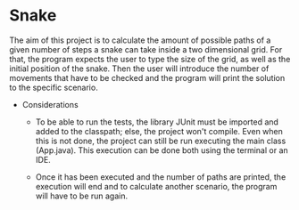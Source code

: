 # Snake

The aim of this project is to calculate the amount of possible paths of a given number of steps a snake can take inside a two dimensional grid. For that, the program expects the user to type the size of the grid, as well as the initial position of the snake. Then the user will introduce the number of movements that have to be checked and the program will print the solution to the specific scenario. 

- Considerations

  - To be able to run the tests, the library JUnit must be imported and added to the classpath; else, the project won't compile. Even when this is not done, the project can still be run executing the main class (App.java). This execution can be done both using the terminal or an IDE.

  - Once it has been executed and the number of paths are printed, the execution will end and to calculate another scenario, the program will have to be run again.
